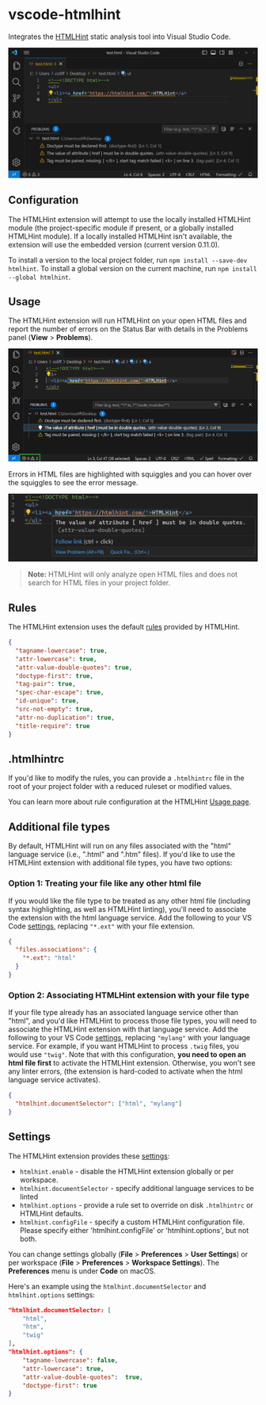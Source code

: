 # vscode-htmlhint

Integrates the [HTMLHint](https://github.com/htmlhint/HTMLHint) static analysis tool into Visual Studio Code.

![hero](images/hero.png)

## Configuration

The HTMLHint extension will attempt to use the locally installed HTMLHint module (the project-specific module if present, or a globally installed HTMLHint module). If a locally installed HTMLHint isn't available, the extension will use the embedded version (current version 0.11.0).

To install a version to the local project folder, run `npm install --save-dev htmlhint`. To install a global version on the current machine, run `npm install --global htmlhint`.

## Usage

The HTMLHint extension will run HTMLHint on your open HTML files and report the number of errors on the Status Bar with details in the Problems panel (**View** > **Problems**).

![status bar](images/status-bar.png)

Errors in HTML files are highlighted with squiggles and you can hover over the squiggles to see the error message.

![hover](images/hover.png)

> **Note:** HTMLHint will only analyze open HTML files and does not search for HTML files in your project folder.

## Rules

The HTMLHint extension uses the default [rules](https://htmlhint.com/docs/user-guide/list-rules) provided by HTMLHint.

```json
{
  "tagname-lowercase": true,
  "attr-lowercase": true,
  "attr-value-double-quotes": true,
  "doctype-first": true,
  "tag-pair": true,
  "spec-char-escape": true,
  "id-unique": true,
  "src-not-empty": true,
  "attr-no-duplication": true,
  "title-require": true
}
```

## .htmlhintrc

If you'd like to modify the rules, you can provide a `.htmlhintrc` file in the root of your project folder with a reduced ruleset or modified values.

You can learn more about rule configuration at the HTMLHint [Usage page](https://htmlhint.com/docs/user-guide/usage/cli).

## Additional file types

By default, HTMLHint will run on any files associated with the "html" language service (i.e., ".html" and ".htm" files). If you'd like to use the HTMLHint extension with additional file types, you have two options:

### Option 1: Treating your file like any other html file

If you would like the file type to be treated as any other html file (including syntax highlighting, as well as HTMLHint linting), you'll need to associate the extension with the html language service. Add the following to your VS Code [settings](https://code.visualstudio.com/docs/customization/userandworkspace), replacing `"*.ext"` with your file extension.

```json
{
  "files.associations": {
    "*.ext": "html"
  }
}
```

### Option 2: Associating HTMLHint extension with your file type

If your file type already has an associated language service other than "html", and you'd like HTMLHint to process those file types, you will need to associate the HTMLHint extension with that language service. Add the following to your VS Code [settings](https://code.visualstudio.com/docs/customization/userandworkspace), replacing `"mylang"` with your language service. For example, if you want HTMLHint to process `.twig` files, you would use `"twig"`. Note that with this configuration, **you need to open an html file first** to activate the HTMLHint extension. Otherwise, you won't see any linter errors, (the extension is hard-coded to activate when the html language service activates).

```json
{
  "htmlhint.documentSelector": ["html", "mylang"]
}
```

## Settings

The HTMLHint extension provides these [settings](https://code.visualstudio.com/docs/customization/userandworkspace):

- `htmlhint.enable` - disable the HTMLHint extension globally or per workspace.
- `htmlhint.documentSelector` - specify additional language services to be linted
- `htmlhint.options` - provide a rule set to override on disk `.htmlhintrc` or HTMLHint defaults.
- `htmlhint.configFile` - specify a custom HTMLHint configuration file. Please specify either 'htmlhint.configFile' or 'htmlhint.options', but not both.

You can change settings globally (**File** > **Preferences** > **User Settings**) or per workspace (**File** > **Preferences** > **Workspace Settings**). The **Preferences** menu is under **Code** on macOS.

Here's an example using the `htmlhint.documentSelector` and `htmlhint.options` settings:

```json
"htmlhint.documentSelector: [
    "html",
    "htm",
    "twig"
],
"htmlhint.options": {
    "tagname-lowercase": false,
    "attr-lowercase": true,
    "attr-value-double-quotes":  true,
    "doctype-first": true
}
```
